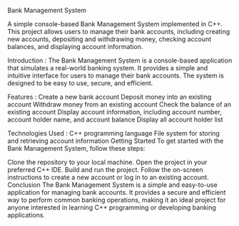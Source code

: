 Bank Management System


A simple console-based Bank Management System implemented in C++. This project allows users to manage their bank accounts, including creating new accounts,
depositing and withdrawing money, checking account balances, and displaying account information.

Introduction : 
The Bank Management System is a console-based application that simulates a real-world banking system. It provides a simple and intuitive interface for users to manage their bank accounts. 
The system is designed to be easy to use, secure, and efficient.

Features : 
Create a new bank account
Deposit money into an existing account
Withdraw money from an existing account
Check the balance of an existing account
Display account information, including account number, account holder name, and account balance
Display all account holder list

Technologies Used : 
C++ programming language
File system for storing and retrieving account information
Getting Started
To get started with the Bank Management System, follow these steps:

Clone the repository to your local machine.
Open the project in your preferred C++ IDE.
Build and run the project.
Follow the on-screen instructions to create a new account or log in to an existing account.
Conclusion
The Bank Management System is a simple and easy-to-use application for managing bank accounts. It provides a secure and efficient way to perform common banking operations, 
making it an ideal project for anyone interested in learning C++ programming or developing banking applications.
